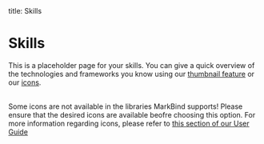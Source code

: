 <frontmatter>
  title: Skills
</frontmatter>

<br>

# Skills

This is a placeholder page for your skills. You can give a quick overview of the technologies and frameworks you know using our <a href="https://markbind.org/userGuide/components/imagesAndDiagrams.html#thumbnails" target="_blank">thumbnail feature</a> or our <a href="https://markbind.org/userGuide/formattingContents.html#icons" target="_blank">icons</a>. 
  </p>
  <panel header="Example using thumbnails" minimized>
    <thumbnail src='./assests/JavaScript.svg' size="100"/>
    <thumbnail src='./assests/Typescript.svg' size="100"/>
    <thumbnail src='./assests/Vue.svg' size="100"/>
  </panel>
  <br/>
  <panel header="Example using icons" minimized>
    <box type="warning">
      Some icons are not available in the libraries MarkBind supports! Please ensure that 
      the desired icons are available beofre choosing this option. For more information regarding
      icons, please refer to <a href="https://markbind.org/userGuide/formattingContents.html#icons" target="_blank">this section of our User Guide</a>
    </box>
    <i class="fa-brands fa-square-js fa-2xl"></i>
    <i class="fa-brands fa-vuejs fa-2xl"></i>
  </panel>
